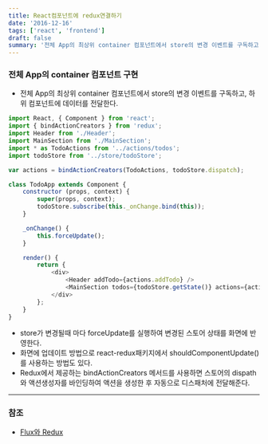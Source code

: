 ```yaml
---
title: React컴포넌트에 redux연결하기
date: '2016-12-16'
tags: ['react', 'frontend']
draft: false
summary: '전체 App의 최상위 container 컴포넌트에서 store의 변경 이벤트를 구독하고, 하위 컴포넌트에 데이터를 전달한다.'
---
```


### 전체 App의 container 컴포넌트 구현

- 전체 App의 최상위 container 컴포넌트에서 store의 변경 이벤트를 구독하고, 하위 컴포넌트에 데이터를 전달한다.

```js
import React, { Component } from 'react';
import { bindActionCreators } from 'redux';
import Header from './Header';
import MainSection from './MainSection';
import * as TodoActions from '../actions/todos';
import todoStore from '../store/todoStore';

var actions = bindActionCreators(TodoActions, todoStore.dispatch);

class TodoApp extends Component {
    constructor (props, context) {
        super(props, context);
        todoStore.subscribe(this._onChange.bind(this));
    }

    _onChange() {
        this.forceUpdate();
    }

    render() {
        return {
            <div>
                <Header addTodo={actions.addTodo} />
                <MainSection todos={todoStore.getState()} actions={actions} />
            </div>
        };
    }
}
```

- store가 변경될때 마다 forceUpdate를 실행하여 변경된 스토어 상태를 화면에 반영한다.
- 화면에 업데이트 방법으로 react-redux패키지에서 shouldComponentUpdate()를 사용하는 방법도 있다.
- Redux에서 제공하는 bindActionCreators 메서드를 사용하면 스토어의 dispath와 액션생성자를 바인딩하여 액션을 생성한 후 자동으로 디스패처에 전달해준다.

---

### 참조

- [Flux와 Redux](https://taegon.kim/archives/5288)
